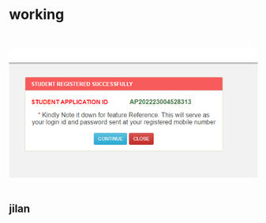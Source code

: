 # working<br><br>

![Alt text](https://github.com/moghaljilan786/working/blob/main/image/abdul%20khader%20scholarship.png)<br>
<br>
## jilan
